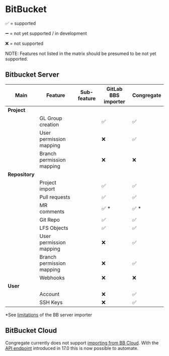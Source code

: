 # BitBucket

:white_check_mark: = supported

:heavy_minus_sign: = not yet supported / in development

:x: = not supported

NOTE: Features not listed in the matrix should be presumed to be not yet supported.

## Bitbucket Server

| Main           | Feature                   | Sub-feature | GitLab BBS importer  | Congregate           |
| -------------- | ------------------------- | ----------- | -------------------- | -------------------- |
| **Project**    |
|                | GL Group creation         |             | :white_check_mark:   | :white_check_mark:   |
|                | User permission mapping   |             | :x:                  | :white_check_mark:   |
|                | Branch permission mapping |             | :x:                  | :x:                  |
| **Repository** |
|                | Project import            |             | :white_check_mark:   | :white_check_mark:   |
|                | Pull requests             |             | :white_check_mark:   | :white_check_mark:   |
|                | MR comments               |             | :white_check_mark: * | :white_check_mark: * |
|                | Git Repo                  |             | :white_check_mark:   | :white_check_mark:   |
|                | LFS Objects               |             | :white_check_mark:   | :white_check_mark:   |
|                | User permission mapping   |             | :x:                  | :white_check_mark:   |
|                | Branch permission mapping |             | :x:                  | :white_check_mark:   |
|                | Webhooks                  |             | :x:                  | :x:                  |
| **User**       |
|                | Account                   |             | :x:                  | :white_check_mark:   |
|                | SSH Keys                  |             | :x:                  | :white_check_mark:   |

*See [limitations](https://docs.gitlab.com/ee/user/project/import/bitbucket_server.html#items-that-are-not-imported) of the BB server importer

## BitBucket Cloud

Congregate currently does not support [importing from BB Cloud](https://docs.gitlab.com/ee/user/project/import/bitbucket.html). With the [API endpoint](https://docs.gitlab.com/ee/api/import.html#import-repository-from-bitbucket-cloud) introduced in 17.0 this is now possible to automate.

